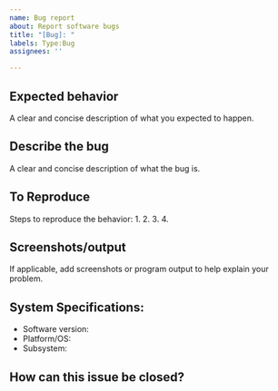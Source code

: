 ```yaml
---
name: Bug report
about: Report software bugs
title: "[Bug]: "
labels: Type:Bug
assignees: ''

---
```


## Expected behavior
A clear and concise description of what you expected to happen.

## Describe the bug
A clear and concise description of what the bug is.

## To Reproduce
Steps to reproduce the behavior:
1. 
2. 
3. 
4. 

## Screenshots/output
If applicable, add screenshots or program output to help explain your problem.

## System Specifications:
 - Software version:
 - Platform/OS:
 - Subsystem:

## How can this issue be closed?
